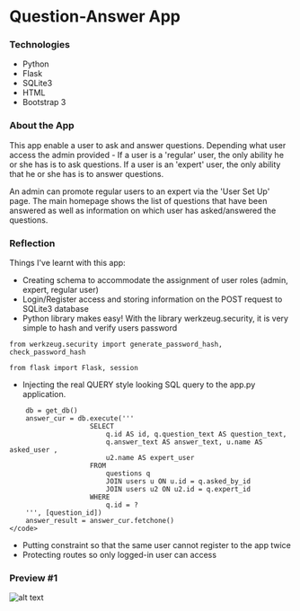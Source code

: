 # Question-Answer App
### Technologies
* Python
* Flask
* SQLite3
* HTML
* Bootstrap 3

### About the App
This app enable a user to ask and answer questions. Depending what user access
the admin provided - If a user is a 'regular' user, the only ability he or she has is to ask questions.
If a user is an 'expert' user, the only ability that he or she has is to answer questions.

An admin can promote regular users to an expert via the 'User Set Up' page. The main homepage shows the list of 
questions that have been answered as well as information on which user has asked/answered the questions.


### Reflection
Things I've learnt with this app:

* Creating schema to accommodate the assignment of user roles (admin, expert, regular user)
* Login/Register access and storing information on the POST request to SQLite3 database
* Python library makes easy! With the library werkzeug.security, it is very simple to hash and verify users password

```
from werkzeug.security import generate_password_hash, check_password_hash
```

```
from flask import Flask, session
```

* Injecting the real QUERY style looking SQL query to the app.py application.

```
    db = get_db()
    answer_cur = db.execute('''
                    SELECT
                        q.id AS id, q.question_text AS question_text, 
                        q.answer_text AS answer_text, u.name AS asked_user , 
                        u2.name AS expert_user
                    FROM
                        questions q
                        JOIN users u ON u.id = q.asked_by_id
                        JOIN users u2 ON u2.id = q.expert_id
                    WHERE
                        q.id = ?                
    ''', [question_id])
    answer_result = answer_cur.fetchone()
</code>
```
* Putting constraint so that the same user cannot register to the app twice
* Protecting routes so only logged-in user can access

### Preview #1

![alt text](https://github.com/promie/food-tracker-app/blob/master/img/preview-1.PNG "Main App")


